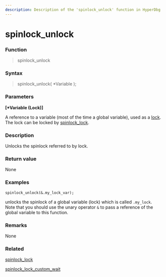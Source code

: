```yaml
---
description: Description of the 'spinlock_unlock' function in HyperDbg Scripts
---
```


# spinlock\_unlock

### Function

> spinlock\_unlock

### Syntax

> spinlock\_unlock( \*Variable );

### Parameters

**\[\*Variable (Lock)]**

A reference to a variable (most of the time a global variable), used as a [lock](https://en.wikipedia.org/wiki/Spinlock). The lock can be locked by [spinlock\_lock](https://docs.hyperdbg.org/commands/scripting-language/functions/spinlocks/spinlock\_lock).

### Description

Unlocks the spinlock referred to by lock.

### Return value

None

### Examples

`spinlock_unlock(&.my_lock_var);`

unlocks the spinlock of a global variable (lock) which is called `.my_lock`. Note that you should use the unary operator `&` to pass a reference of the global variable to this function.

### Remarks

None

### Related

[spinlock\_lock](https://docs.hyperdbg.org/commands/scripting-language/functions/spinlocks/spinlock\_lock)

[spinlock\_lock\_custom\_wait](https://docs.hyperdbg.org/commands/scripting-language/functions/spinlocks/spinlock\_lock\_custom\_wait)

